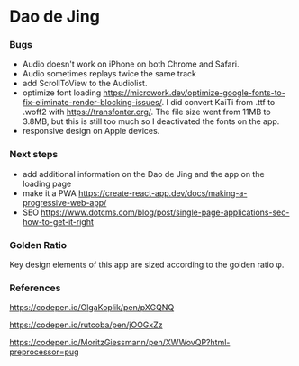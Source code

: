 # Dao de Jing

### Bugs

- Audio doesn't work on iPhone on both Chrome and Safari.
- Audio sometimes replays twice the same track
- add ScrollToView to the Audiolist.
- optimize font loading https://microwork.dev/optimize-google-fonts-to-fix-eliminate-render-blocking-issues/. I did convert KaiTi from .ttf to .woff2 with https://transfonter.org/. The file size went from 11MB to 3.8MB, but this is still too much so I deactivated the fonts on the app.
- responsive design on Apple devices.

### Next steps

- add additional information on the Dao de Jing and the app on the loading page
- make it a PWA https://create-react-app.dev/docs/making-a-progressive-web-app/
- SEO https://www.dotcms.com/blog/post/single-page-applications-seo-how-to-get-it-right

### Golden Ratio

Key design elements of this app are sized according to the golden ratio φ.

### References

https://codepen.io/OlgaKoplik/pen/pXGQNQ

https://codepen.io/rutcoba/pen/jOOGxZz

https://codepen.io/MoritzGiessmann/pen/XWWovQP?html-preprocessor=pug
